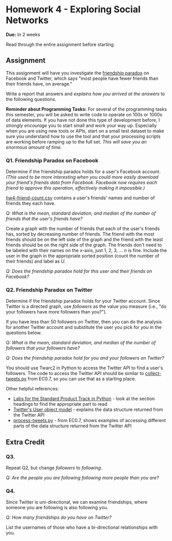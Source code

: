 # Homework 4 - Exploring Social Networks
**Due:** In 2 weeks
 
Read through the entire assignment before starting.  

## Assignment 

This assignment will have you investigate the [friendship paradox](http://en.wikipedia.org/wiki/Friendship_paradox) on Facebook and Twitter, which says "most people have fewer friends than their friends have, on average." 

Write a report that answers and *explains how you arrived at the answers* to the following questions. 

**Reminder about Programming Tasks:** For several of the programming tasks this semester, you will be asked to write code to operate on 100s or 1000s of data elements.  If you have not done this type of development before, I *strongly encourage* you to start small and work your way up.  Especially when you are using new tools or APIs, start on a small test dataset to make sure you understand how to use the tool and that your processing scripts are working before ramping up to the full set. *This will save you an enormous amount of time.*

### Q1. Friendship Paradox on Facebook

Determine if the friendship paradox holds for a user's Facebook account. *(This used to be more interesting when you could more easily download your friend's friends data from Facebook.  Facebook now requires each friend to approve this operation, effectively making it impossible.)* 

[hw4-friend-count.csv](hw4-friend-count.csv) contains a user's friends' names and number of friends they each have. 

*Q: What is the mean, standard deviation, and median of the number of friends that the user's friends have?*  

Create a graph with the number of friends that each of the user's friends has, sorted by decreasing number of friends.  The friend with the most friends should be on the left side of the graph and the friend with the least friends should be on the right side of the graph. The friends don't need to be labeled with their names on the x-axis, just 1, 2, 3, ... *n* is fine.  Include the user in the graph in the appropriate sorted position (count the number of their friends) and label as *U*.

*Q: Does the friendship paradox hold for this user and their friends on Facebook?*

### Q2. Friendship Paradox on Twitter

Determine if the friendship paradox holds for your Twitter account. Since Twitter is a directed graph, use *followers* as the value you measure (i.e., "do your followers have more followers than you?").  

If you have less than 50 followers on Twitter, then you can do the analysis for another Twitter account and substitute the user you pick for *you* in the questions below.

*Q: What is the mean, standard deviation, and median of the number of followers that your followers have?*  

*Q: Does the friendship paradox hold for you and your followers on Twitter?*

You should use Twarc2 in Python to access the Twitter API to find a user's followers.  The code to access the Twitter API should be similar to [collect-tweets.py](../code/collect-tweets.py) from EC0.7, so you can use that as a starting place.

Other helpful references:
* [Labs for the Standard Product Track in Python](https://github.com/twitterdev/getting-started-with-the-twitter-api-v2-for-academic-research/blob/main/modules/6b-labs-code-standard-python.md) - look at the section headings to find the appropriate part to read
* [Twitter's User object model](https://developer.twitter.com/en/docs/twitter-api/data-dictionary/object-model/user) - explains the data structure returned from the Twitter API
* [process-tweets.py](../code/process-tweets.py) - from EC0.7, shows examples of accessing different parts of the data structure returned from the Twitter API

## Extra Credit

### Q3. 

Repeat Q2, but change *followers* to *following*.  

*Q: Are the people you are following following more people than you are?*

### Q4. 

Since Twitter is uni-directional, we can examine friendships, where someone you are following is also following you.

*Q: How many friendships do you have on Twitter?*  

List the usernames of those who have a bi-directional relationships with you. 
